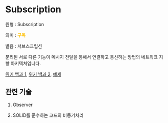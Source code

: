 # Subscription

원형 : Subscription

의미  : <span style="color:#FFBF00; font-weight:bold;">구독</span>

발음 : 서브스크립션

분리된 서로 다른 기능이 메시지 전달을 통해서 연결하고 통신하는 방법의 네트워크 지향 아키텍쳐입니다.

[위키 백과 1](https://ko.wikipedia.org/wiki/%EB%B0%9C%ED%96%89-%EA%B5%AC%EB%8F%85_%EB%AA%A8%EB%8D%B8), 
[위키 백과 2](https://en.wikipedia.org/wiki/Messaging_pattern),
[예제](https://rinae.dev/posts/why-every-beginner-front-end-developer-should-know-publish-subscribe-pattern-kr)

## 관련 기술
1. Observer

2. SOLID를 준수하는 코드의 비동기처리


